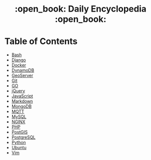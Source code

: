 <div align="center">
  <h1>:open_book: Daily Encyclopedia :open_book:</h1>
</div>

# Table of Contents

- [Bash](./bash/README.md)
- [Django](./django/README.md)
- [Docker](./docker/README.md)
- [DynamoDB](./dynamodb/README.md)
- [GeoServer](./geoserver/README.md)
- [Git](./git/README.md)
- [GO](./go/README.md)
- [jQuery](./jquery/README.md)
- [JavaScript](./javascript/README.md)
- [Markdown](./markdown/README.md)
- [MongoDB](./mongodb/README.md)
- [MQTT](./mqtt/README.md)
- [MySQL](./mysql/README.md)
- [NGINX](./nginx/README.md)
- [PHP](./php/README.md)
- [PostGIS](./postgis/README.md)
- [PostgreSQL](./postgresql/README.md)
- [Python](./python/README.md)
- [Ubuntu](./ubuntu/README.md)
- [Vim](./vim/README.md)
